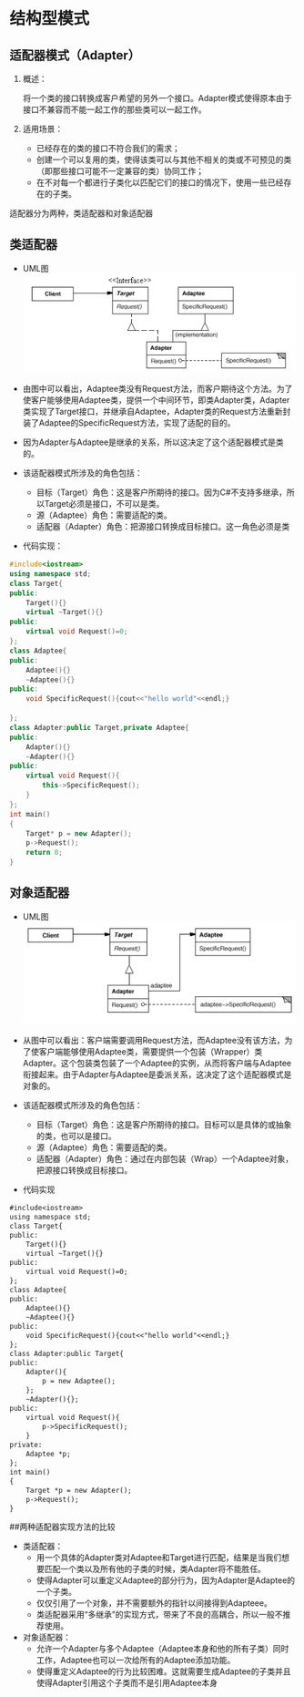 # 结构型模式

## 适配器模式（Adapter）
1. 概述：

	将一个类的接口转换成客户希望的另外一个接口。Adapter模式使得原本由于接口不兼容而不能一起工作的那些类可以一起工作。

2. 适用场景：
	- 已经存在的类的接口不符合我们的需求；
	- 创建一个可以复用的类，使得该类可以与其他不相关的类或不可预见的类（即那些接口可能不一定兼容的类）协同工作；
	- 在不对每一个都进行子类化以匹配它们的接口的情况下，使用一些已经存在的子类。

适配器分为两种，类适配器和对象适配器

## 类适配器
- UML图
![](uml/适配器1.gif)

- 由图中可以看出，Adaptee类没有Request方法，而客户期待这个方法。为了使客户能够使用Adaptee类，提供一个中间环节，即类Adapter类，Adapter类实现了Target接口，并继承自Adaptee，Adapter类的Request方法重新封装了Adaptee的SpecificRequest方法，实现了适配的目的。
- 因为Adapter与Adaptee是继承的关系，所以这决定了这个适配器模式是类的。
- 该适配器模式所涉及的角色包括：
	- 目标（Target）角色：这是客户所期待的接口。因为C#不支持多继承，所以Target必须是接口，不可以是类。
	- 源（Adaptee）角色：需要适配的类。
	- 适配器（Adapter）角色：把源接口转换成目标接口。这一角色必须是类
- 代码实现：

```c++
#include<iostream>
using namespace std;
class Target{
public:
	Target(){}
	virtual ~Target(){}
public:
	virtual void Request()=0;
};
class Adaptee{
public:
	Adaptee(){}
	~Adaptee(){}
public:
	void SpecificRequest(){cout<<"hello world"<<endl;}

};
class Adapter:public Target,private Adaptee{
public:
	Adapter(){}
	~Adapter(){}
public:
	virtual void Request(){
		this->SpecificRequest();
	}
};
int main()
{
	Target* p = new Adapter();
	p->Request();
	return 0;
}

```

## 对象适配器
- UML图
![](uml/适配器2.gif)

- 从图中可以看出：客户端需要调用Request方法，而Adaptee没有该方法，为了使客户端能够使用Adaptee类，需要提供一个包装（Wrapper）类Adapter。这个包装类包装了一个Adaptee的实例，从而将客户端与Adaptee衔接起来。由于Adapter与Adaptee是委派关系，这决定了这个适配器模式是对象的。
- 该适配器模式所涉及的角色包括：
	- 目标（Target）角色：这是客户所期待的接口。目标可以是具体的或抽象的类，也可以是接口。
	- 源（Adaptee）角色：需要适配的类。
	- 适配器（Adapter）角色：通过在内部包装（Wrap）一个Adaptee对象，把源接口转换成目标接口。
- 代码实现

```
#include<iostream>
using namespace std;
class Target{
public:
	Target(){}
	virtual ~Target(){}
public:
	virtual void Request()=0;
};
class Adaptee{
public:
	Adaptee(){}
	~Adaptee(){}
public:
	void SpecificRequest(){cout<<"hello world"<<endl;}
};
class Adapter:public Target{
public:
	Adapter(){
		p = new Adaptee();
	};
	~Adapter(){};
public:
	virtual void Request(){
		p->SpecificRequest();
	}
private:
	Adaptee *p;
};
int main()
{
	Target *p = new Adapter();
	p->Request();
}

```

##两种适配器实现方法的比较
- 类适配器：
	- 用一个具体的Adapter类对Adaptee和Target进行匹配，结果是当我们想要匹配一个类以及所有他的子类的时候，类Adapter将不能胜任。
	- 使得Adapter可以重定义Adaptee的部分行为，因为Adapter是Adaptee的一个子类。
	- 仅仅引用了一个对象，并不需要额外的指针以间接得到Adapteee。
	- 类适配器采用“多继承”的实现方式，带来了不良的高耦合，所以一般不推荐使用。
- 对象适配器：
	- 允许一个Adapter与多个Adaptee（Adaptee本身和他的所有子类）同时工作，Adaptee也可以一次给所有的Adaptee添加功能。
	- 使得重定义Adaptee的行为比较困难。这就需要生成Adaptee的子类并且使得Adapter引用这个子类而不是引用Adaptee本身


